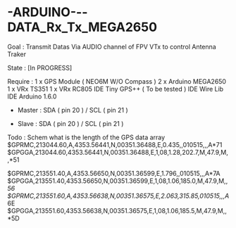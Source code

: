 # -ARDUINO---DATA_Rx_Tx_MEGA2650

Goal : 
Transmit Datas Via AUDIO channel of FPV VTx to control Antenna Traker

State : 
[In PROGRESS]

Require :
1 x GPS Module ( NEO6M W/O Compass )
2 x Arduino MEGA2650
1 x VRx TS351
1 x VRx RC805
IDE Tiny GPS++ ( To be tested )
IDE Wire Lib
IDE Arduino 1.6.0

- Master :
SDA ( pin 20 ) / SCL ( pin 21 )

- Slave :
SDA ( pin 20 ) / SCL ( pin 21 )

Todo :
Schem
what is the length of the GPS data array 
$GPRMC,213044.60,A,4353.56441,N,00351.36488,E,0.435,,010515,,,A*71
$GPGGA,213044.60,4353.56441,N,00351.36488,E,1,08,1.28,202.7,M,47.9,M,,*51

$GPRMC,213551.40,A,4353.56650,N,00351.36599,E,1.796,,010515,,,A*7A
$GPGGA,213551.40,4353.56650,N,00351.36599,E,1,08,1.06,185.0,M,47.9,M,,*56
$GPRMC,213551.60,A,4353.56638,N,00351.36575,E,2.063,315.85,010515,,,A*6E
$GPGGA,213551.60,4353.56638,N,00351.36575,E,1,08,1.06,185.5,M,47.9,M,,*5D

